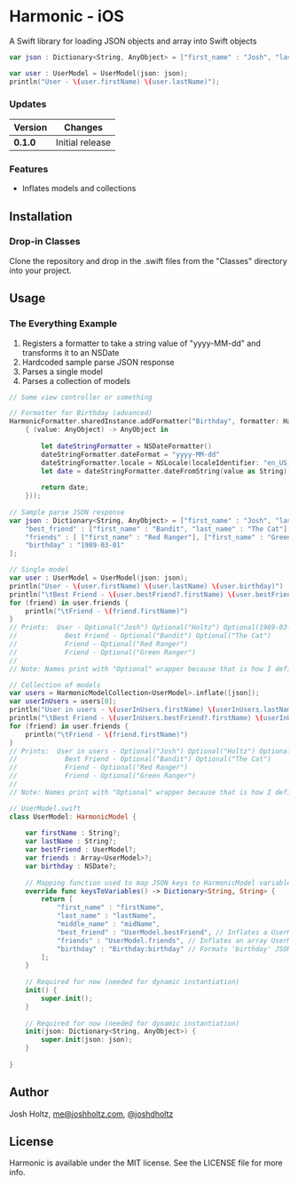 # Harmonic - iOS

A Swift library for loading JSON objects and array into Swift objects

```swift
var json : Dictionary<String, AnyObject> = ["first_name" : "Josh", "last_name" : "Holtz"];

var user : UserModel = UserModel(json: json);
println("User - \(user.firstName) \(user.lastName)");
```

### Updates

Version | Changes
--- | ---
**0.1.0** | Initial release

### Features
- Inflates models and collections

## Installation

### Drop-in Classes
Clone the repository and drop in the .swift files from the "Classes" directory into your project.

## Usage

### The Everything Example
1. Registers a formatter to take a string value of "yyyy-MM-dd" and transforms it to an NSDate
2. Hardcoded sample parse JSON response
3. Parses a single model
4. Parses a collection of models

```swift
// Some view controller or something

// Formatter for Birthday (advanced)
HarmonicFormatter.sharedInstance.addFormatter("Birthday", formatter: HarmonicFormatterFunction(formatter:
    { (value: AnyObject) -> AnyObject in
        
        let dateStringFormatter = NSDateFormatter()
        dateStringFormatter.dateFormat = "yyyy-MM-dd"
        dateStringFormatter.locale = NSLocale(localeIdentifier: "en_US_POSIX")
        let date = dateStringFormatter.dateFromString(value as String);
        
        return date;
    }));
    
// Sample parse JSON response
var json : Dictionary<String, AnyObject> = ["first_name" : "Josh", "last_name" : "Holtz",
    "best_friend" : ["first_name" : "Bandit", "last_name" : "The Cat"],
    "friends" : [ ["first_name" : "Red Ranger"], ["first_name" : "Green Ranger"] ],
    "birthday" : "1989-03-01"
];

// Single model
var user : UserModel = UserModel(json: json);
println("User - \(user.firstName) \(user.lastName) \(user.birthday)")
println("\tBest Friend - \(user.bestFriend?.firstName) \(user.bestFriend?.lastName)")
for (friend) in user.friends {
    println("\tFriend - \(friend.firstName)")
}
// Prints:  User - Optional("Josh") Optional("Holtz") Optional(1989-03-01 06:00:00 +0000)
//            Best Friend - Optional("Bandit") Optional("The Cat")
//            Friend - Optional("Red Ranger")
//            Friend - Optional("Green Ranger")
//
// Note: Names print with "Optional" wrapper because that is how I defined my UserModel variables

// Collection of models
var users = HarmonicModelCollection<UserModel>.inflate([json]);
var userInUsers = users[0];
println("User in users - \(userInUsers.firstName) \(userInUsers.lastName) \(userInUsers.birthday)");
println("\tBest Friend - \(userInUsers.bestFriend?.firstName) \(userInUsers.bestFriend?.lastName)")
for (friend) in user.friends {
    println("\tFriend - \(friend.firstName)")
}
// Prints:  User in users - Optional("Josh") Optional("Holtz") Optional(1989-03-01 06:00:00 +0000)
//            Best Friend - Optional("Bandit") Optional("The Cat")
//            Friend - Optional("Red Ranger")
//            Friend - Optional("Green Ranger")
//
// Note: Names print with "Optional" wrapper because that is how I defined my UserModel variables

```

```swift
// UserModel.swift
class UserModel: HarmonicModel {
   
    var firstName : String?;
    var lastName : String?;
    var bestFriend : UserModel?;
    var friends : Array<UserModel>?;
    var birthday : NSDate?;
    
    // Mapping function used to map JSON keys to HarmonicModel variables
    override func keysToVariables() -> Dictionary<String, String> {
        return [
            "first_name" : "firstName",
            "last_name" : "lastName",
            "middle_name" : "midName",
            "best_friend" : "UserModel.bestFriend", // Inflates a UserModel from 'bestFriend' JSON Key to 'bestFriend' variable
            "friends" : "UserModel.friends", // Inflates an array UserModel from 'friends' JSON Key to 'friends' variable
            "birthday" : "Birthday:birthday" // Formats 'birthday' JSON Key to 'birthday' variable with 'Birthday' formatter
        ];
    }
    
    // Required for now (needed for dynamic instantiation)
    init() {
        super.init();
    }
    
    // Required for now (needed for dynamic instantiation)
    init(json: Dictionary<String, AnyObject>) {
        super.init(json: json);
    }
    
}
```

## Author

Josh Holtz, me@joshholtz.com, [@joshdholtz](https://twitter.com/joshdholtz)

## License

Harmonic is available under the MIT license. See the LICENSE file for more info.

